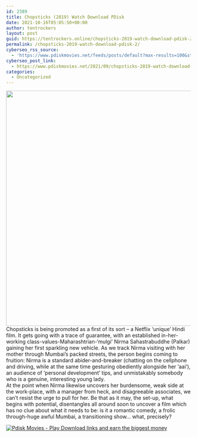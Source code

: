```yaml
---
id: 2389
title: Chopsticks (2019) Watch Download PDisk
date: 2021-10-16T05:05:50+00:00
author: tentrockers
layout: post
guid: https://tentrockers.online/chopsticks-2019-watch-download-pdisk-2/
permalink: /chopsticks-2019-watch-download-pdisk-2/
cyberseo_rss_source:
  - 'https://www.pdiskmovies.net/feeds/posts/default?max-results=100&start-index=201'
cyberseo_post_link:
  - https://www.pdiskmovies.net/2021/09/chopsticks-2019-watch-download-pdisk.html
categories:
  - Uncategorized
---
```

<div class="separator">
  <a href="https://1.bp.blogspot.com/-nvZLe8_YwAM/YVR_sD5hVgI/AAAAAAAAbdA/ezraE0x0hK05sXOr6UO9USDdv8gbfpfVACLcBGAsYHQ/s1500/Chopsticks%2B%25282019%2529%2BWatch%2BDownload%2BPDisk.jpg" imageanchor="1"><img loading="lazy" border="0" data-original-height="1500" data-original-width="1500" height="640" src="https://1.bp.blogspot.com/-nvZLe8_YwAM/YVR_sD5hVgI/AAAAAAAAbdA/ezraE0x0hK05sXOr6UO9USDdv8gbfpfVACLcBGAsYHQ/w640-h640/Chopsticks%2B%25282019%2529%2BWatch%2BDownload%2BPDisk.jpg" width="640" /></a>
</div>



<div>
  <div>
    <span>Chopsticks is being promoted as a first of its sort – a Netflix &#8216;unique&#8217; Hindi film. It gets going with a trace of guarantee, with an established in-her-working class-values-Maharashtrian-&#8216;mulgi&#8217; Nirma Sahastrabuddhe (Palkar) gaining her first sparkling new vehicle. As we track Nirma visiting with her mother through Mumbai&#8217;s packed streets, the person begins coming to fruition: Nirma is a standard abider-and-breaker (chatting on the cellphone and driving, while at the same time gesturing obediently alongside her &#8216;aai&#8217;), an audience of &#8216;personal development&#8217; tips, and unmistakably somebody who is a genuine, interesting young lady.&nbsp;</span>
  </div>
  
  <div>
    <span>At the point when Nirma likewise uncovers her burdensome, weak side at the work-place, with a manager from heck, and disagreeable associates, we can&#8217;t resist the urge to pull for her. Be that as it may, the set-up, what begins with potential, disentangles all around soon to uncover a film which has no clue about what it needs to be: is it a romantic comedy, a frolic through-huge awful Mumbai, a transitioning show… what, precisely?</span>
  </div>
</div>

[![](https://1.bp.blogspot.com/-KJZYdQTn3nw/YS8VdIdXMyI/AAAAAAAAaw4/BR8dsGkpxw0T8C_4G4ALfMA7cP79KN3kwCLcBGAsYHQ/w400-h58/play_download_buttuons-removebg-preview.png "Pdisk Movies - Play Download links and earn the biggest money")](https://pdisklink.com/1/bnYybTQ5MDAzb2Vw?dn=1)